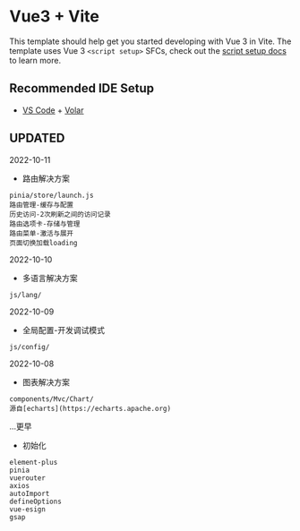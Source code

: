 # Vue3 + Vite

This template should help get you started developing with Vue 3 in Vite. The template uses Vue 3 `<script setup>` SFCs, check out the [script setup docs](https://v3.vuejs.org/api/sfc-script-setup.html#sfc-script-setup) to learn more.

## Recommended IDE Setup

- [VS Code](https://code.visualstudio.com/) + [Volar](https://marketplace.visualstudio.com/items?itemName=Vue.volar)

## UPDATED

2022-10-11
- 路由解决方案
```
pinia/store/launch.js
路由管理-缓存与配置
历史访问-2次刷新之间的访问记录
路由选项卡-存储与管理
路由菜单-激活与展开
页面切换加载loading
```

2022-10-10
- 多语言解决方案
```
js/lang/
```

2022-10-09
- 全局配置-开发调试模式
```
js/config/
```

2022-10-08
- 图表解决方案
```
components/Mvc/Chart/
源自[echarts](https://echarts.apache.org)
```
...更早
- 初始化
```
element-plus
pinia
vuerouter
axios
autoImport
defineOptions
vue-esign
gsap
```